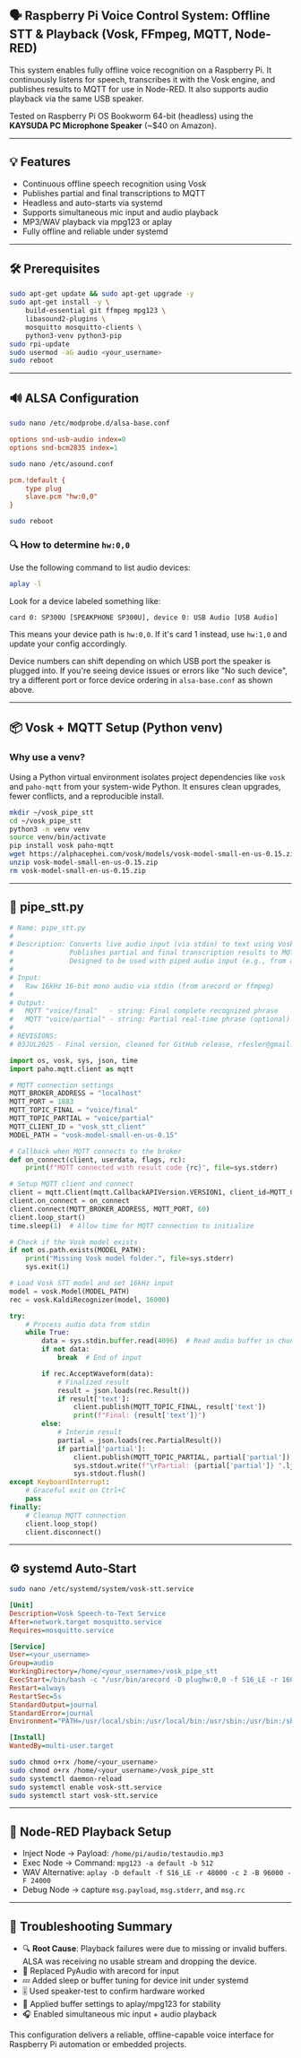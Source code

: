 ## 🗣️ Raspberry Pi Voice Control System: Offline STT & Playback (Vosk, FFmpeg, MQTT, Node-RED)

This system enables fully offline voice recognition on a Raspberry Pi. It continuously listens for speech, transcribes it with the Vosk engine, and publishes results to MQTT for use in Node-RED. It also supports audio playback via the same USB speaker.

Tested on Raspberry Pi OS Bookworm 64-bit (headless) using the **KAYSUDA PC Microphone Speaker** (\~\$40 on Amazon).

---

## 💡 Features

- Continuous offline speech recognition using Vosk
- Publishes partial and final transcriptions to MQTT
- Headless and auto-starts via systemd
- Supports simultaneous mic input and audio playback
- MP3/WAV playback via mpg123 or aplay
- Fully offline and reliable under systemd

---

## 🛠️ Prerequisites

```bash
sudo apt-get update && sudo apt-get upgrade -y
sudo apt-get install -y \
    build-essential git ffmpeg mpg123 \
    libasound2-plugins \
    mosquitto mosquitto-clients \
    python3-venv python3-pip
sudo rpi-update
sudo usermod -aG audio <your_username>
sudo reboot
```

---

## 🔊 ALSA Configuration

```bash
sudo nano /etc/modprobe.d/alsa-base.conf
```

```ini
options snd-usb-audio index=0
options snd-bcm2835 index=1
```

```bash
sudo nano /etc/asound.conf
```

```ini
pcm.!default {
    type plug
    slave.pcm "hw:0,0"
}
```

```bash
sudo reboot
```

### 🔍 How to determine `hw:0,0`

Use the following command to list audio devices:

```bash
aplay -l
```

Look for a device labeled something like:

```
card 0: SP300U [SPEAKPHONE SP300U], device 0: USB Audio [USB Audio]
```

This means your device path is `hw:0,0`. If it's card 1 instead, use `hw:1,0` and update your config accordingly.

Device numbers can shift depending on which USB port the speaker is plugged into. If you're seeing device issues or errors like "No such device", try a different port or force device ordering in `alsa-base.conf` as shown above.

---

## 📦 Vosk + MQTT Setup (Python venv)

### Why use a venv?

Using a Python virtual environment isolates project dependencies like `vosk` and `paho-mqtt` from your system-wide Python. It ensures clean upgrades, fewer conflicts, and a reproducible install.

```bash
mkdir ~/vosk_pipe_stt
cd ~/vosk_pipe_stt
python3 -m venv venv
source venv/bin/activate
pip install vosk paho-mqtt
wget https://alphacephei.com/vosk/models/vosk-model-small-en-us-0.15.zip
unzip vosk-model-small-en-us-0.15.zip
rm vosk-model-small-en-us-0.15.zip
```

---

## 🧠 pipe\_stt.py

```python
# Name: pipe_stt.py
#
# Description: Converts live audio input (via stdin) to text using Vosk STT engine.
#              Publishes partial and final transcription results to MQTT topics.
#              Designed to be used with piped audio input (e.g., from arecord).
#
# Input:
#   Raw 16kHz 16-bit mono audio via stdin (from arecord or ffmpeg)
#
# Output:
#   MQTT "voice/final"   - string: Final complete recognized phrase
#   MQTT "voice/partial" - string: Partial real-time phrase (optional)
#
# REVISIONS:
# 03JUL2025 - Final version, cleaned for GitHub release, rfesler@gmail.com

import os, vosk, sys, json, time
import paho.mqtt.client as mqtt

# MQTT connection settings
MQTT_BROKER_ADDRESS = "localhost"
MQTT_PORT = 1883
MQTT_TOPIC_FINAL = "voice/final"
MQTT_TOPIC_PARTIAL = "voice/partial"
MQTT_CLIENT_ID = "vosk_stt_client"
MODEL_PATH = "vosk-model-small-en-us-0.15"

# Callback when MQTT connects to the broker
def on_connect(client, userdata, flags, rc):
    print(f"MQTT connected with result code {rc}", file=sys.stderr)

# Setup MQTT client and connect
client = mqtt.Client(mqtt.CallbackAPIVersion.VERSION1, client_id=MQTT_CLIENT_ID)
client.on_connect = on_connect
client.connect(MQTT_BROKER_ADDRESS, MQTT_PORT, 60)
client.loop_start()
time.sleep(1)  # Allow time for MQTT connection to initialize

# Check if the Vosk model exists
if not os.path.exists(MODEL_PATH):
    print("Missing Vosk model folder.", file=sys.stderr)
    sys.exit(1)

# Load Vosk STT model and set 16kHz input
model = vosk.Model(MODEL_PATH)
rec = vosk.KaldiRecognizer(model, 16000)

try:
    # Process audio data from stdin
    while True:
        data = sys.stdin.buffer.read(4096)  # Read audio buffer in chunks
        if not data:
            break  # End of input

        if rec.AcceptWaveform(data):
            # Finalized result
            result = json.loads(rec.Result())
            if result['text']:
                client.publish(MQTT_TOPIC_FINAL, result['text'])
                print(f"Final: {result['text']}")
        else:
            # Interim result
            partial = json.loads(rec.PartialResult())
            if partial['partial']:
                client.publish(MQTT_TOPIC_PARTIAL, partial['partial'])
                sys.stdout.write(f"\rPartial: {partial['partial']} ".ljust(80))
                sys.stdout.flush()
except KeyboardInterrupt:
    # Graceful exit on Ctrl+C
    pass
finally:
    # Cleanup MQTT connection
    client.loop_stop()
    client.disconnect()
```

---

## ⚙️ systemd Auto-Start

```bash
sudo nano /etc/systemd/system/vosk-stt.service
```

```ini
[Unit]
Description=Vosk Speech-to-Text Service
After=network.target mosquitto.service
Requires=mosquitto.service

[Service]
User=<your_username>
Group=audio
WorkingDirectory=/home/<your_username>/vosk_pipe_stt
ExecStart=/bin/bash -c "/usr/bin/arecord -D plughw:0,0 -f S16_LE -r 16000 -c 1 | /home/<your_username>/vosk_pipe_stt/venv/bin/python /home/<your_username>/vosk_pipe_stt/pipe_stt.py"
Restart=always
RestartSec=5s
StandardOutput=journal
StandardError=journal
Environment="PATH=/usr/local/sbin:/usr/local/bin:/usr/sbin:/usr/bin:/sbin:/bin"

[Install]
WantedBy=multi-user.target
```

```bash
sudo chmod o+rx /home/<your_username>
sudo chmod o+rx /home/<your_username>/vosk_pipe_stt
sudo systemctl daemon-reload
sudo systemctl enable vosk-stt.service
sudo systemctl start vosk-stt.service
```

---

## 🔄 Node-RED Playback Setup

- Inject Node → Payload: `/home/pi/audio/testaudio.mp3`
- Exec Node → Command: `mpg123 -a default -b 512`
- WAV Alternative: `aplay -D default -f S16_LE -r 48000 -c 2 -B 96000 -F 24000`
- Debug Node → capture `msg.payload`, `msg.stderr`, and `msg.rc`

---

## 🐛 Troubleshooting Summary

- 🔍 **Root Cause**: Playback failures were due to missing or invalid buffers. ALSA was receiving no usable stream and dropping the device.
- 🔄 Replaced PyAudio with arecord for input
- 💤 Added sleep or buffer tuning for device init under systemd
- 🎚️ Used speaker-test to confirm hardware worked
- 🧠 Applied buffer settings to aplay/mpg123 for stability
- 🎧 Enabled simultaneous mic input + audio playback

This configuration delivers a reliable, offline-capable voice interface for Raspberry Pi automation or embedded projects.

